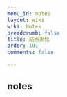 ```yaml
---
menu_id: notes
layout: wiki
wiki: Notes
breadcrumb: false
title: 站点美化
order: 101
comments: false

---
```


## notes 


